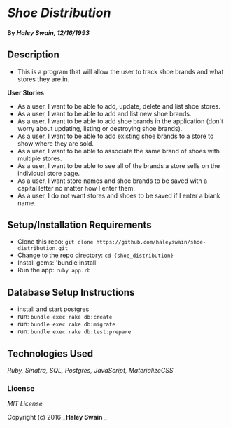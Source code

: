 # _Shoe Distribution_

#### By _**Haley Swain**, 12/16/1993_

## Description
* This is a program that will allow the user to track shoe brands and what stores they are in.


**User Stories**

* As a user, I want to be able to add, update, delete and list shoe stores.
* As a user, I want to be able to add and list new shoe brands.
* As a user, I want to be able to add shoe brands in the application (don't worry about updating, listing or destroying shoe brands).
* As a user, I want to be able to add existing shoe brands to a store to show where they are sold.
* As a user, I want to be able to associate the same brand of shoes with multiple stores.
* As a user, I want to be able to see all of the brands a store sells on the individual store page.
* As a user, I want store names and shoe brands to be saved with a capital letter no matter how I enter them.
* As a user, I do not want stores and shoes to be saved if I enter a blank name.

## Setup/Installation Requirements

* Clone this repo: `git clone https://github.com/haleyswain/shoe-distribution.git`
* Change to the repo directory: `cd {shoe_distribution}`
* Install gems: 'bundle install'
* Run the app: `ruby app.rb`

## Database Setup Instructions

* install and start postgres
* run: `bundle exec rake db:create`
* run: `bundle exec rake db:migrate`
* run: `bundle exec rake db:test:prepare`

## Technologies Used

_Ruby, Sinatra, SQL, Postgres, JavaScript, MaterializeCSS_

### License

*MIT License*

Copyright (c) 2016 **_Haley Swain _**
